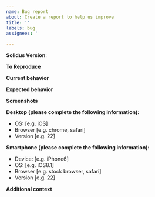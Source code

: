 ```yaml
---
name: Bug report
about: Create a report to help us improve
title: ''
labels: bug
assignees: ''

---
```


<!-- Describe your issue here: please provide a clear and concise description of what the bug is. -->

**Solidus Version**:
<!-- Unsure? Check with `Spree.solidus_version` -->

**To Reproduce**
<!--
Steps to reproduce the behavior. Please use the Solidus sandbox generated by
`bundle exec rake sandbox` as starting point, if possible. More about the
Solidus sandbox here: https://github.com/solidusio/solidus#sandbox

1. Go to '...'
2. Click on '....'
3. Scroll down to '....'
-->

**Current behavior**
<!-- A clear and concise description of what happens instead of the expected behavior. -->

**Expected behavior**
<!-- A clear and concise description of what you expected to happen. -->

**Screenshots**
<!-- If applicable, add screenshots to help explain your problem. -->

**Desktop (please complete the following information):**
 - OS: [e.g. iOS]
 - Browser [e.g. chrome, safari]
 - Version [e.g. 22]

**Smartphone (please complete the following information):**
 - Device: [e.g. iPhone6]
 - OS: [e.g. iOS8.1]
 - Browser [e.g. stock browser, safari]
 - Version [e.g. 22]

**Additional context**
<!-- Add any other context about the problem here. -->

